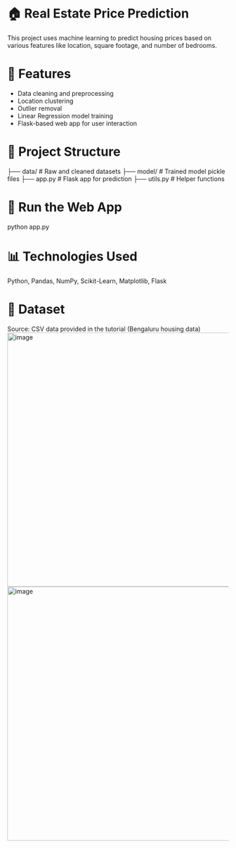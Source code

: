 # 🏠 Real Estate Price Prediction

This project uses machine learning to predict housing prices based on various features like location, square footage, and number of bedrooms.

# 📌 Features
- Data cleaning and preprocessing
- Location clustering
- Outlier removal
- Linear Regression model training
- Flask-based web app for user interaction

# 📂 Project Structure
├── data/ # Raw and cleaned datasets
├── model/ # Trained model pickle files
├── app.py # Flask app for prediction
├── utils.py # Helper functions

# 🚀 Run the Web App
python app.py

# 📊 Technologies Used
Python,
Pandas, NumPy, Scikit-Learn,
Matplotlib,
Flask

# 📁 Dataset
Source: CSV data provided in the tutorial (Bengaluru housing data)
<img width="1004" height="577" alt="image" src="https://github.com/user-attachments/assets/a11a6c33-2647-4582-b2dc-55f57692cf25" />
<img width="1004" height="577" alt="image" src="https://github.com/user-attachments/assets/2d906cc5-6a88-4897-9000-7336463fcc3e" />
